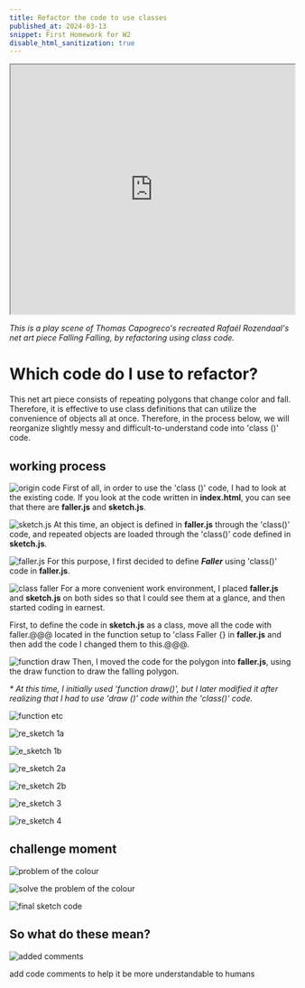 ```yaml
---
title: Refactor the code to use classes
published_at: 2024-03-13
snippet: First Homework for W2
disable_html_sanitization: true
---
```


<div align="center">
<iframe src="https://editor.p5js.org/s4002155/full/eU4uh5ShJ" width="100%x" height="442px"></iframe>
</div>

_This is a play scene of Thomas Capogreco's recreated Rafaél Rozendaal's net art piece Falling Falling, by refactoring using class code._

# Which code do I use to refactor?
This net art piece consists of repeating polygons that change color and fall. Therefore, it is effective to use class definitions that can utilize the convenience of objects all at once. Therefore, in the process below, we will reorganize slightly messy and difficult-to-understand code into 'class ()' code.

## working process

![origin code](/240313_first_HW/origin.png)
First of all, in order to use the 'class ()' code, I had to look at the existing code. If you look at the code written in **index.html**, you can see that there are **faller.js** and **sketch.js**.

![sketch.js](/240313_first_HW/sketch.png)
At this time, an object is defined in **faller.js** through the 'class()' code, and repeated objects are loaded through the 'class()' code defined in **sketch.js**.

![faller.js](/240313_first_HW/faller.png)
For this purpose, I first decided to define **_Faller_** using 'class()' code in **faller.js**.

![class faller](/240313_first_HW/class_faller.png)
For a more convenient work environment, I placed **faller.js** and **sketch.js** on both sides so that I could see them at a glance, and then started coding in earnest.

First, to define the code in **sketch.js** as a class, move all the code with faller.@@@ located in the function setup to 'class Faller {} in **faller.js** and then add the code I changed them to this.@@@.

![function draw](/240313_first_HW/function_draw.png)
Then, I moved the code for the polygon into **faller.js**, using the draw function to draw the falling polygon.

_* At this time, I initially used 'function draw()', but I later modified it after realizing that I had to use 'draw ()' code within the 'class()' code._

![function etc](/240313_first_HW/funtion_etc.png)

![re_sketch 1a](/240313_first_HW/re_sketch1a.png)

![e_sketch 1b](/240313_first_HW/re_sketch1b.png)

![re_sketch 2a](/240313_first_HW/re_sketch2a.png)

![re_sketch 2b](/240313_first_HW/re_sketch2b.png)

![re_sketch 3](/240313_first_HW/re_sketch3.png)

![re_sketch 4](/240313_first_HW/re_sketch4.png)


## challenge moment
![problem of the colour](/240313_first_HW/problem_col.png)

![solve the problem of the colour](/240313_first_HW/solve_col.png)

![final sketch code](/240313_first_HW/sketch_final.png)


## So what do these mean?
![added comments](/240313_first_HW/added_comments.png)

add code comments to help it be more understandable to humans
